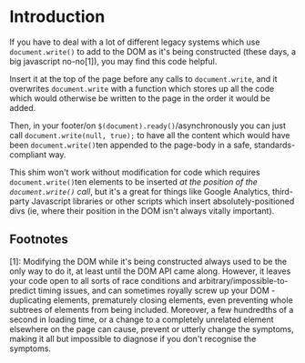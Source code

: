# Introduction #

If you have to deal with a lot of different legacy systems which use `document.write()` to add to the DOM as it's being constructed (these days, a big javascript no-no[1]), you may find this code helpful.

Insert it at the top of the page before any calls to `document.write`, and it overwrites `document.write` with a function which stores up all the code which would otherwise be written to the page in the order it would be added.

Then, in your footer/on `$(document).ready()`/asynchronously you can just call `document.write(null, true);` to have all the content which would have been `document.write()`ten appended to the page-body in a safe, standards-compliant way.

This shim won't work without modification for code which requires `document.write()`ten elements to be inserted *at the position of the `document.write()` call*, but it's a great for things like Google Analytics, third-party Javascript libraries or other scripts which insert absolutely-positioned divs (ie, where their position in the DOM isn't always vitally important).

## Footnotes ##

[1]: Modifying the DOM while it's being constructed always used to be the only way to do it, at least until the DOM API came along. However, it leaves your code open to all sorts of race conditions and arbitrary/impossible-to-predict timing issues, and can sometimes royally screw up your DOM - duplicating elements, prematurely closing elements, even preventing whole subtrees of elements from being included.  Moreover, a few hundredths of a second in loading time, or a change to a completely unrelated element elsewhere on the page can cause, prevent or utterly change the symptoms, making it all but impossible to diagnose if you don't recognise the symptoms.
